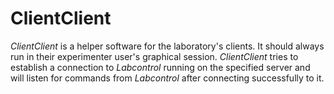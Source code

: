 # ClientClient
*ClientClient* is a helper software for the laboratory's clients. It should always run in their experimenter user's graphical session. *ClientClient* tries to establish a connection to *Labcontrol* running on the specified server and will listen for commands from *Labcontrol* after connecting successfully to it.
